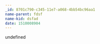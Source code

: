 ```yaml
---
_id: 8701c790-c345-11e7-a068-4bb54bc96aa1
name-parent: fdsf
name-kid: dsfad
date: 1510008904
---
```

undefined
